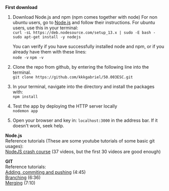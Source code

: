 **First download**

1. Download Node.js and npm (npm comes together with node)
For non ubuntu users, go to [Node.js](https://nodejs.org/en/download/package-manager/) and follow their instructions.
For ubuntu users, use this in your terminal: <br>
`curl -sL https://deb.nodesource.com/setup_13.x | sudo -E bash -` <br>
`sudo apt-get install -y nodejs`

	You can verify if you have successfully installed node and npm, or if you already have them with these lines: <br>
`node -v`
	`npm -v`

    
2.  Clone the repo from github, by entering the following line into the terminal. <br>
 `git clone https://github.com/kkkgabriel/50.003ESC.git`
 
3. In your terminal, navigate into the directory and install the packages with: <br>
`npm install`

4. Test the app by deploying the HTTP server locally <br>
`nodemon app`

5. Open your browser and key in: `localhost:3000` in the address bar. If it doesn't work, seek help.

**Node.js**<br>
Reference tutorials (These are some youtube tutorials of some basic git usages):<br>
[NodeJS crash course](https://www.youtube.com/watch?v=w-7RQ46RgxU&list=PL4cUxeGkcC9gcy9lrvMJ75z9maRw4byYp) (37 videos, but the first 30 videos are good enough)

**GIT**<br>
Reference tutorials: <br>
[Adding, commiting and pushing](https://www.youtube.com/watch?v=5HLst694D_Y) (4:45)<br>
[Branching](https://www.youtube.com/watch?v=JTE2Fn_sCZs) (6:36)<br>
[Merging](https://www.youtube.com/watch?v=JTE2Fn_sCZs) (7:10)




